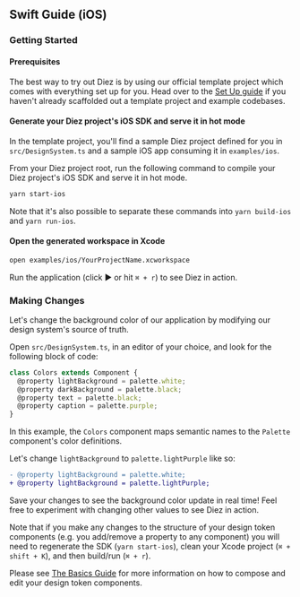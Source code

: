 ## Swift Guide (iOS)

### Getting Started

#### Prerequisites

The best way to try out Diez is by using our official template project which comes with everything set up for you. Head over to the [Set Up guide](/getting-started#set-up) if you haven't already scaffolded out a template project and example codebases.

#### Generate your Diez project's iOS SDK and serve it in hot mode

In the template project, you'll find a sample Diez project defined for you in `src/DesignSystem.ts` and a sample iOS app consuming it in `examples/ios`.

From your Diez project root, run the following command to compile your Diez project's iOS SDK and serve it in hot mode.

```bash
yarn start-ios
```
<div class="note">Note that it's also possible to separate these commands into <code class="inline">yarn build-ios</code> and <code class="inline">yarn run-ios</code>.</div>

#### Open the generated workspace in Xcode

```bash
open examples/ios/YourProjectName.xcworkspace
```

Run the application (click ► or hit `⌘ + r`) to see Diez in action.

### Making Changes

Let's change the background color of our application by modifying our design system's source of truth.

Open `src/DesignSystem.ts`, in an editor of your choice, and look for the following block of code:

```typescript
class Colors extends Component {
  @property lightBackground = palette.white;
  @property darkBackground = palette.black;
  @property text = palette.black;
  @property caption = palette.purple;
}
```

In this example, the `Colors` component maps semantic names to the `Palette` component's color definitions.

Let's change `lightBackground` to `palette.lightPurple` like so:

```Diff
- @property lightBackground = palette.white;
+ @property lightBackground = palette.lightPurple;
```

Save your changes to see the background color update in real time! Feel free to experiment with changing other values to see Diez in action.

Note that if you make any changes to the structure of your design token components (e.g. you add/remove a property to any component) you will need to regenerate the SDK (`yarn start-ios`), clean your Xcode project (`⌘ + shift + K`), and then build/run (`⌘ + r`).

Please see [The Basics Guide](/getting-started/the-basics) for more information on how to compose and edit your design token components.
